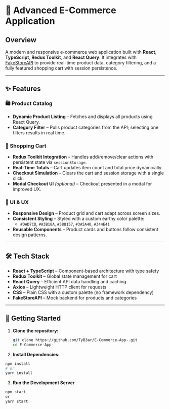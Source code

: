 # 🛒 Advanced E-Commerce Application

## Overview

A modern and responsive e-commerce web application built with **React**, **TypeScript**, **Redux Toolkit**, and **React Query**. It integrates with [FakeStoreAPI](https://fakestoreapi.com/) to provide real-time product data, category filtering, and a fully featured shopping cart with session persistence.

---

## ✨ Features

### 🛍️ Product Catalog
- **Dynamic Product Listing** – Fetches and displays all products using React Query.
- **Category Filter** – Pulls product categories from the API; selecting one filters results in real time.

### 🛒 Shopping Cart
- **Redux Toolkit Integration** – Handles add/remove/clear actions with persistent state via `sessionStorage`.
- **Real-Time Totals** – Cart updates item count and total price dynamically.
- **Checkout Simulation** – Clears the cart and session storage with a single click.
- **Modal Checkout UI** *(optional)* – Checkout presented in a modal for improved UX.

### 🎨 UI & UX
- **Responsive Design** – Product grid and cart adapt across screen sizes.
- **Consistent Styling** – Styled with a custom earthy color palette:
  - `#DAD7CD`, `#A3B18A`, `#588157`, `#3A5A40`, `#344E41`
- **Reusable Components** – Product cards and buttons follow consistent design patterns.

---

## 🛠 Tech Stack

- **React + TypeScript** – Component-based architecture with type safety
- **Redux Toolkit** – Global state management for cart
- **React Query** – Efficient API data handling and caching
- **Axios** – Lightweight HTTP client for requests
- **CSS** – Plain CSS with a custom palette (no framework dependency)
- **FakeStoreAPI** – Mock backend for products and categories

---

## 🚀 Getting Started

1. **Clone the repository:**

   ```bash
   git clone https://github.com/TyB3ar/E-Commerce-App-.git
   cd E-Commerce-App-

2. **Install Dependencies:**
  ```bash
  npm install
  # or
  yarn install
  ```


3. **Run the Development Server**
  ```bash
  npm start
  or 
  yarn start
  ```

